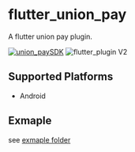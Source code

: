 # flutter_union_pay

A flutter union pay plugin.

[![union_paySDK](https://img.shields.io/badge/union_pay_SDK-3.3.0-red)](https://open.unionpay.com/tjweb/acproduct/list?apiSvcId=450)
![flutter_plugin V2](https://img.shields.io/badge/flutter_plugin-V2-red)

## Supported Platforms

* Android

## Exmaple

see [exmaple folder](./example)
